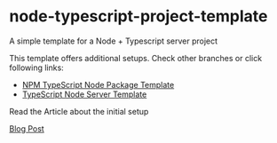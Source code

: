 # node-typescript-project-template
A simple template for a Node + Typescript server project

This template offers additional setups. Check other branches or click following links:
- [NPM TypeScript Node Package Template](https://github.com/beforesemicolon/node-typescript-project-template/tree/npm-package)
- [TypeScript Node Server Template](https://github.com/beforesemicolon/node-typescript-project-template/tree/node-server)


Read the Article about the initial setup

[Blog Post](https://medium.com/before-semicolon/how-to-setup-a-typescript-nodejs-server-2023-16f3874f2ce5)
